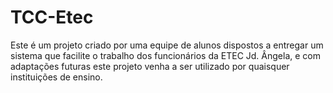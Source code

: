 # TCC-Etec

Este é um projeto criado por uma equipe de alunos dispostos a entregar um sistema que facilite o trabalho dos funcionários da ETEC Jd. Ângela, e com adaptações futuras este projeto venha a ser utilizado por quaisquer instituições de ensino.
